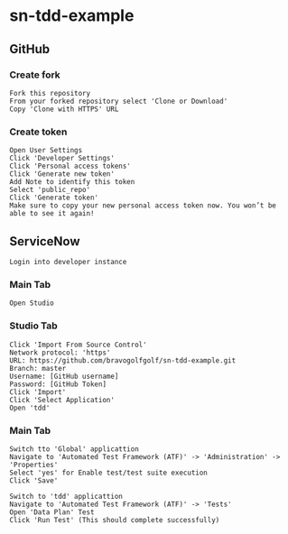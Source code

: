 # sn-tdd-example
## GitHub
### Create fork
    Fork this repository
    From your forked repository select 'Clone or Download'
    Copy 'Clone with HTTPS' URL
### Create token
    Open User Settings
    Click 'Developer Settings'
    Click 'Personal access tokens'
    Click 'Generate new token'
    Add Note to identify this token
    Select 'public_repo'
    Click 'Generate token'
    Make sure to copy your new personal access token now. You won’t be able to see it again!
## ServiceNow
    Login into developer instance
  ### Main Tab
    Open Studio
  ### Studio Tab
    Click 'Import From Source Control'
    Network protocol: 'https'
    URL: https://github.com/bravogolfgolf/sn-tdd-example.git
    Branch: master
    Username: [GitHub username]
    Password: [GitHub Token]
    Click 'Import'
    Click 'Select Application'
    Open 'tdd'
  ### Main Tab
    Switch tto 'Global' applicattion
    Navigate to 'Automated Test Framework (ATF)' -> 'Administration' -> 'Properties'
    Select 'yes' for Enable test/test suite execution
    Click 'Save'
    
    Switch to 'tdd' applicattion
    Navigate to 'Automated Test Framework (ATF)' -> 'Tests'
    Open 'Data Plan' Test
    Click 'Run Test' (This should complete successfully)    
    

    
  
